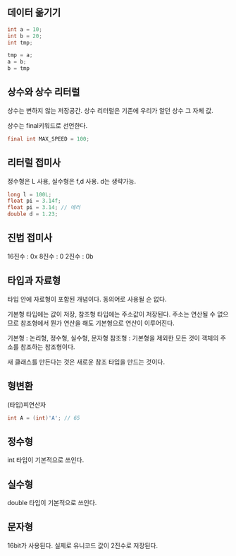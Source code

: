 ## 데이터 옮기기

```java
int a = 10;
int b = 20;
int tmp;

tmp = a;
a = b;
b = tmp
```

## 상수와 상수 리터럴

상수는 변하지 않는 저장공간. 상수 리터럴은 기존에 우리가 알던 상수 그 자체 값.

상수는 final키워드로 선언한다.

```java
final int MAX_SPEED = 100;
```

## 리터럴 접미사

정수형은 L 사용, 실수형은 f,d 사용. d는 생략가능.

```java
long l = 100L;
float pi = 3.14f;
float pi = 3.14; // 에러
double d = 1.23;
```

## 진법 접미사

16진수 : 0x
8진수 : 0
2진수 : 0b

## 타입과 자료형

타입 안에 자료형이 포함된 개념이다. 동의어로 사용될 순 없다.

기본형 타입에는 값이 저장, 참조형 타입에는 주소값이 저장된다. 주소는 연산될 수 없으므로 참조형에서 뭔가 연산을 해도 기본형으로 연산이 이루어진다.

기본형 : 논리형, 정수형, 실수형, 문자형
참조형 : 기본형을 제외한 모든 것이 객체의 주소를 참조하는 참조형이다.

새 클래스를 만든다는 것은 새로운 참조 타입을 만드는 것이다.

## 형변환

(타입)피연산자

```java
int A = (int)'A'; // 65
```

## 정수형

int 타입이 기본적으로 쓰인다.

## 실수형

double 타입이 기본적으로 쓰인다.

## 문자형

16bit가 사용된다. 실제로 유니코드 값이 2진수로 저장된다.